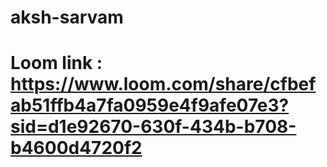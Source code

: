 # aksh-sarvam
# Loom link : https://www.loom.com/share/cfbefab51ffb4a7fa0959e4f9afe07e3?sid=d1e92670-630f-434b-b708-b4600d4720f2
